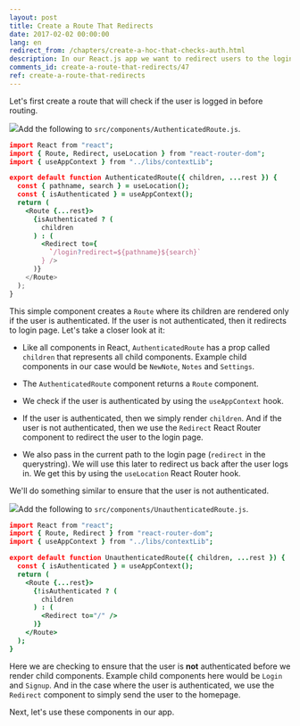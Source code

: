 ```yaml
---
layout: post
title: Create a Route That Redirects
date: 2017-02-02 00:00:00
lang: en
redirect_from: /chapters/create-a-hoc-that-checks-auth.html
description: In our React.js app we want to redirect users to the login page if they are not logged in and redirect them away from the login page if they are logged in. To do so we are going to use the Redirect component from React Router v4.
comments_id: create-a-route-that-redirects/47
ref: create-a-route-that-redirects
---
```


Let's first create a route that will check if the user is logged in before routing.

<img class="code-marker" src="/assets/s.png" />Add the following to `src/components/AuthenticatedRoute.js`.

``` coffee
import React from "react";
import { Route, Redirect, useLocation } from "react-router-dom";
import { useAppContext } from "../libs/contextLib";

export default function AuthenticatedRoute({ children, ...rest }) {
  const { pathname, search } = useLocation();
  const { isAuthenticated } = useAppContext();
  return (
    <Route {...rest}>
      {isAuthenticated ? (
        children
      ) : (
        <Redirect to={
          `/login?redirect=${pathname}${search}`
        } />
      )}
    </Route>
  );
}
```

This simple component creates a `Route` where its children are rendered only if the user is authenticated. If the user is not authenticated, then it redirects to login page. Let's take a closer look at it:

- Like all components in React, `AuthenticatedRoute` has a prop called `children` that represents all child components. Example child components in our case would be `NewNote`, `Notes` and `Settings`.

- The `AuthenticatedRoute` component returns a `Route` component.

- We check if the user is authenticated by using the `useAppContext` hook.

- If the user is authenticated, then we simply render `children`. And if the user is not authenticated, then we use the `Redirect` React Router component to redirect the user to the login page. 

- We also pass in the current path to the login page (`redirect` in the querystring). We will use this later to redirect us back after the user logs in. We get this by using the `useLocation` React Router hook.

We'll do something similar to ensure that the user is not authenticated.

<img class="code-marker" src="/assets/s.png" />Add the following to `src/components/UnauthenticatedRoute.js`.

``` coffee
import React from "react";
import { Route, Redirect } from "react-router-dom";
import { useAppContext } from "../libs/contextLib";

export default function UnauthenticatedRoute({ children, ...rest }) {
  const { isAuthenticated } = useAppContext();
  return (
    <Route {...rest}>
      {!isAuthenticated ? (
        children
      ) : (
        <Redirect to="/" />
      )}
    </Route>
  );
}
```

Here we are checking to ensure that the user is **not** authenticated before we render child components. Example child components here would be `Login` and `Signup`. And in the case where the user is authenticated, we use the `Redirect` component to simply send the user to the homepage.

Next, let's use these components in our app.
